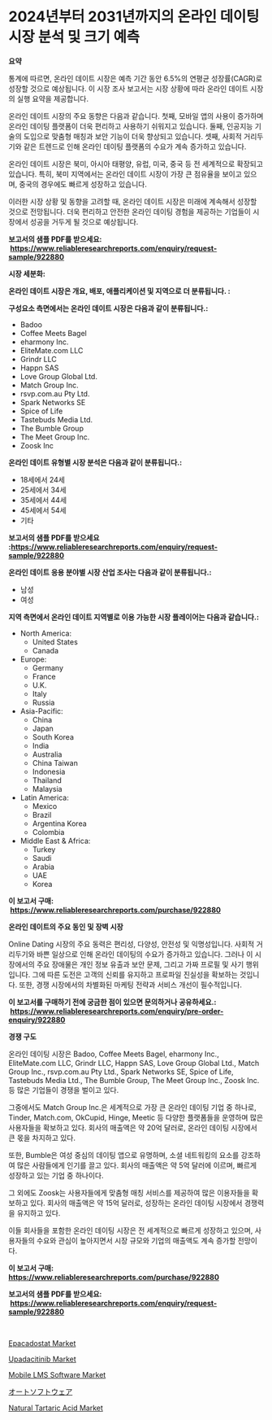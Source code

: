 <p><h1>2024년부터 2031년까지의 온라인 데이팅 시장 분석 및 크기 예측</h1></p><p><strong>요약</strong></p>
<p><p>통계에 따르면, 온라인 데이트 시장은 예측 기간 동안 6.5%의 연평균 성장률(CAGR)로 성장할 것으로 예상됩니다. 이 시장 조사 보고서는 시장 상황에 따라 온라인 데이트 시장의 실행 요약을 제공합니다.</p><p>온라인 데이트 시장의 주요 동향은 다음과 같습니다. 첫째, 모바일 앱의 사용이 증가하며 온라인 데이팅 플랫폼이 더욱 편리하고 사용하기 쉬워지고 있습니다. 둘째, 인공지능 기술의 도입으로 맞춤형 매칭과 보안 기능이 더욱 향상되고 있습니다. 셋째, 사회적 거리두기와 같은 트렌드로 인해 온라인 데이팅 플랫폼의 수요가 계속 증가하고 있습니다.</p><p>온라인 데이트 시장은 북미, 아시아 태평양, 유럽, 미국, 중국 등 전 세계적으로 확장되고 있습니다. 특히, 북미 지역에서는 온라인 데이트 시장이 가장 큰 점유율을 보이고 있으며, 중국의 경우에도 빠르게 성장하고 있습니다.</p><p>이러한 시장 상황 및 동향을 고려할 때, 온라인 데이트 시장은 미래에 계속해서 성장할 것으로 전망됩니다. 더욱 편리하고 안전한 온라인 데이팅 경험을 제공하는 기업들이 시장에서 성공을 거두게 될 것으로 예상됩니다.</p></p>
<p><strong>보고서의 샘플 PDF를 받으세요: &nbsp;<a href="https://www.reliableresearchreports.com/enquiry/request-sample/922880">https://www.reliableresearchreports.com/enquiry/request-sample/922880</a></strong></p>
<p><strong>시장 세분화:</strong></p>
<p><strong> 온라인 데이트 시장은 개요, 배포, 애플리케이션 및 지역으로 더 분류됩니다. :</strong></p>
<p><strong>구성요소 측면에서는 온라인 데이트 시장은 다음과 같이 분류됩니다.:</strong></p>
<p><ul><li>Badoo</li><li>Coffee Meets Bagel</li><li>eharmony Inc.</li><li>EliteMate.com LLC</li><li>Grindr LLC</li><li>Happn SAS</li><li>Love Group Global Ltd.</li><li>Match Group Inc.</li><li>rsvp.com.au Pty Ltd.</li><li>Spark Networks SE</li><li>Spice of Life</li><li>Tastebuds Media Ltd.</li><li>The Bumble Group</li><li>The Meet Group Inc.</li><li>Zoosk Inc</li></ul></p>
<p><strong> 온라인 데이트 유형별 시장 분석은 다음과 같이 분류됩니다.:</strong></p>
<p><ul><li>18세에서 24세</li><li>25세에서 34세</li><li>35세에서 44세</li><li>45세에서 54세</li><li>기타</li></ul></p>
<p><strong>보고서의 샘플 PDF를 받으세요 :<a href="https://www.reliableresearchreports.com/enquiry/request-sample/922880">https://www.reliableresearchreports.com/enquiry/request-sample/922880</a></strong></p>
<p><strong> 온라인 데이트 응용 분야별 시장 산업 조사는 다음과 같이 분류됩니다.:</strong></p>
<p><ul><li>남성</li><li>여성</li></ul></p>
<p><strong>지역 측면에서 온라인 데이트 지역별로 이용 가능한 시장 플레이어는 다음과 같습니다.:</strong></p>
<p><ul>
    <li>
        North America:
        <ul>
            <li>United States</li>
            <li>Canada</li>
        </ul>
    </li>
    <li>
        Europe:
        <ul>
            <li>Germany</li>
            <li>France</li>
            <li>U.K.</li>
            <li>Italy</li>
            <li>Russia</li>
        </ul>
    </li>
    <li>
        Asia-Pacific:
        <ul>
            <li>China</li>
            <li>Japan</li>
            <li>South Korea</li>
            <li>India</li>
            <li>Australia</li>
            <li>China Taiwan</li>
            <li>Indonesia</li>
            <li>Thailand</li>
            <li>Malaysia</li>
        </ul>
    </li>
    <li>
        Latin America:
        <ul>
            <li>Mexico</li>
            <li>Brazil</li>
            <li>Argentina Korea</li>
            <li>Colombia</li>
        </ul>
    </li>
    <li>
        Middle East & Africa:
        <ul>
            <li>Turkey</li>
            <li>Saudi</li>
            <li>Arabia</li>
            <li>UAE</li>
            <li>Korea</li>
        </ul>
    </li>
    </ul></p>
<p><strong>이 보고서 구매: &nbsp;<a href="https://www.reliableresearchreports.com/purchase/922880">https://www.reliableresearchreports.com/purchase/922880</a></strong></p>
<p><strong>온라인 데이트의 주요 동인 및 장벽 시장</strong></p>
<p><p>Online Dating 시장의 주요 동력은 편리성, 다양성, 안전성 및 익명성입니다. 사회적 거리두기와 바쁜 일상으로 인해 온라인 데이팅의 수요가 증가하고 있습니다. 그러나 이 시장에서의 주요 장애물은 개인 정보 유출과 보안 문제, 그리고 가짜 프로필 및 사기 행위입니다. 그에 따른 도전은 고객의 신뢰를 유지하고 프로파일 진실성을 확보하는 것입니다. 또한, 경쟁 시장에서의 차별화된 마케팅 전략과 서비스 개선이 필수적입니다.</p></p>
<p><strong>이 보고서를 구매하기 전에 궁금한 점이 있으면 문의하거나 공유하세요.: &nbsp;<a href="https://www.reliableresearchreports.com/enquiry/pre-order-enquiry/922880">https://www.reliableresearchreports.com/enquiry/pre-order-enquiry/922880</a></strong></p>
<p><strong>경쟁 구도</strong></p>
<p><p>온라인 데이팅 시장은 Badoo, Coffee Meets Bagel, eharmony Inc., EliteMate.com LLC, Grindr LLC, Happn SAS, Love Group Global Ltd., Match Group Inc., rsvp.com.au Pty Ltd., Spark Networks SE, Spice of Life, Tastebuds Media Ltd., The Bumble Group, The Meet Group Inc., Zoosk Inc. 등 많은 기업들이 경쟁을 벌이고 있다.</p><p>그중에서도 Match Group Inc.은 세계적으로 가장 큰 온라인 데이팅 기업 중 하나로, Tinder, Match.com, OkCupid, Hinge, Meetic 등 다양한 플랫폼들을 운영하며 많은 사용자들을 확보하고 있다. 회사의 매출액은 약 20억 달러로, 온라인 데이팅 시장에서 큰 몫을 차지하고 있다.</p><p>또한, Bumble은 여성 중심의 데이팅 앱으로 유명하며, 소셜 네트워킹의 요소를 강조하여 많은 사람들에게 인기를 끌고 있다. 회사의 매출액은 약 5억 달러에 이르며, 빠르게 성장하고 있는 기업 중 하나이다.</p><p>그 외에도 Zoosk는 사용자들에게 맞춤형 매칭 서비스를 제공하여 많은 이용자들을 확보하고 있다. 회사의 매출액은 약 15억 달러로, 성장하는 온라인 데이팅 시장에서 경쟁력을 유지하고 있다.</p><p>이들 회사들을 포함한 온라인 데이팅 시장은 전 세계적으로 빠르게 성장하고 있으며, 사용자들의 수요와 관심이 높아지면서 시장 규모와 기업의 매출액도 계속 증가할 전망이다.</p></p>
<p><strong>이 보고서 구매: &nbsp; <a href="https://www.reliableresearchreports.com/purchase/922880">https://www.reliableresearchreports.com/purchase/922880</a></strong></p>
<p><strong>보고서의 샘플 PDF를 받으세요: &nbsp;<a href="https://www.reliableresearchreports.com/enquiry/request-sample/922880">https://www.reliableresearchreports.com/enquiry/request-sample/922880</a></strong><strong></strong></p>
<p>&nbsp;</p>
<p><p><a href="https://github.com/juniordelafrance/Market-Research-Report-List-2/blob/main/epacadostat-market.md">Epacadostat Market</a></p><p><a href="https://github.com/jaidynmorantestelletmjzya/Market-Research-Report-List-1/blob/main/upadacitinib-market.md">Upadacitinib Market</a></p><p><a href="https://issuu.com/reportprime-2/docs/mobile-lms-software-market-size-2030.pptx">Mobile LMS Software Market</a></p><p><a href="https://github.com/lababdou/Market-Research-Report-List-2/blob/main/1930841182554.md">オートソフトウェア</a></p><p><a href="https://issuu.com/reportprime-2/docs/natural-tartaric-acid-market-size-2030.pptx">Natural Tartaric Acid Market</a></p></p>